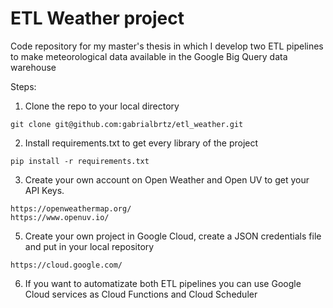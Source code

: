 # ETL Weather project 

Code repository for my master's thesis in which I develop two ETL pipelines to make meteorological data available in the Google Big Query data warehouse

Steps:

1. Clone the repo to your local directory

```
git clone git@github.com:gabrialbrtz/etl_weather.git
```

2. Install requirements.txt to get every library of the project
```
pip install -r requirements.txt
```

3. Create your own account on Open Weather and Open UV to get your API Keys.
```
https://openweathermap.org/
https://www.openuv.io/
```
5. Create your own project in Google Cloud, create a JSON credentials file and put in your local repository

```
https://cloud.google.com/
```

6. If you want to automatizate both ETL pipelines you can use Google Cloud services as Cloud Functions and Cloud Scheduler
